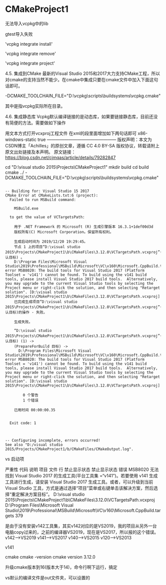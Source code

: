 # CMakeProject1

无法导入vcpkg中的lib

gtest导入失败

'vcpkg integrate install'

'vcpkg integrate remove'

'vcpkg integrate project'


4.5. 集成到CMake
最新的Visual Studio 2015和2017大力支持CMake工程，所以对cmake的支持当然不能少。在cmake中集成只要在cmake文件中加入下面这句话即可。

-DCMAKE_TOOLCHAIN_FILE="D:\vcpkg\scripts\buildsystems\vcpkg.cmake"

其中是指vcpkg实际所在目录。

4.6. 集成静态库
Vcpkg默认编译链接的是动态库，如果要链接静态库，目前还没有简便的方法。需要做如下操作

用文本方式打开vcxproj工程文件
在xml的段里面增加如下两句话即可
<VcpkgTriplet>x86-windows-static</VcpkgTriplet>
<VcpkgEnabled>true</VcpkgEnabled>
————————————————
版权声明：本文为CSDN博主「Achilles」的原创文章，遵循 CC 4.0 BY-SA 版权协议，转载请附上原文出处链接及本声明。
原文链接：https://blog.csdn.net/cjmqas/article/details/79282847



cd "D:\visual studio 2015\Projects\CMakeProject1"
mkdir build
cd build
cmake ../ -DCMAKE_TOOLCHAIN_FILE="D:\vcpkg\scripts\buildsystems\vcpkg.cmake"



```

-- Building for: Visual Studio 15 2017
CMake Error at CMakeLists.txt:6 (project):
  Failed to run MSBuild command:

    MSBuild.exe

  to get the value of VCTargetsPath:

    用于 .NET Framework 的 Microsoft (R) 生成引擎版本 16.3.1+1def00d3d
    版权所有(C) Microsoft Corporation。保留所有权利。

    生成启动时间为 2019/12/20 19:29:45。
    节点 1 上的项目“D:\visual studio 2015\Projects\CMakeProject1\b\CMakeFiles\3.12.0\VCTargetsPath.vcxproj”(默认目标) 。
    D:\Program Files\Microsoft Visual Studio\2019\Professional\MSBuild\Microsoft\VC\v160\Microsoft.CppBuild.targets(379,5): error MSB8020: The build tools for Visual Studio 2017 (Platform Toolset = 'v141') cannot be found. To build using the v141 build tools, please install Visual Studio 2017 build tools.  Alternatively, you may upgrade to the current Visual Studio tools by selecting the Project menu or right-click the solution, and then selecting "Retarget solution". [D:\visual studio 2015\Projects\CMakeProject1\b\CMakeFiles\3.12.0\VCTargetsPath.vcxproj]
    已完成生成项目“D:\visual studio 2015\Projects\CMakeProject1\b\CMakeFiles\3.12.0\VCTargetsPath.vcxproj”(默认目标)的操作 - 失败。

    生成失败。

    “D:\visual studio 2015\Projects\CMakeProject1\b\CMakeFiles\3.12.0\VCTargetsPath.vcxproj”(默认目标) (1) ->
    (PrepareForBuild 目标) ->
      D:\Program Files\Microsoft Visual Studio\2019\Professional\MSBuild\Microsoft\VC\v160\Microsoft.CppBuild.targets(379,5): error MSB8020: The build tools for Visual Studio 2017 (Platform Toolset = 'v141') cannot be found. To build using the v141 build tools, please install Visual Studio 2017 build tools.  Alternatively, you may upgrade to the current Visual Studio tools by selecting the Project menu or right-click the solution, and then selecting "Retarget solution". [D:\visual studio 2015\Projects\CMakeProject1\b\CMakeFiles\3.12.0\VCTargetsPath.vcxproj]

        0 个警告
        1 个错误

    已用时间 00:00:00.35


  Exit code: 1



-- Configuring incomplete, errors occurred!
See also "D:/visual studio 2015/Projects/CMakeProject1/b/CMakeFiles/CMakeOutput.log".

```


vs 启动项


严重性	代码	说明	项目	文件	行	禁止显示状态	禁止显示状态
错误	MSB8020	无法找到 Visual Studio 2017 的生成工具(平台工具集 =“v141”)。若要使用 v141 生成工具进行生成，请安装 Visual Studio 2017 生成工具。或者，可以升级到当前 Visual Studio 工具，方式是通过选择“项目”菜单或右键单击该解决方案，然后选择“重定解决方案目标”。	D:\visual studio 2015\Projects\CMakeProject1\b\CMakeFiles\3.12.0\VCTargetsPath.vcxproj	D:\Program Files\Microsoft Visual Studio\2019\Professional\MSBuild\Microsoft\VC\v160\Microsoft.CppBuild.targets	379		


是由于没有安装v142工具集，其实v142对应的是VS2019，我的项目从另外一台电脑copy过来的，之前的编译器VS2019，现在是VS2017，所以报的这个错误。
v142–>VS2019
v141–>VS2017
v140–>VS2015
v120–>VS2013


<PlatformToolset>v141</PlatformToolset>

cmake 
cmake -version
cmake version 3.12.0


升级cmake版本到16(版本大于14)，命令行啊下运行，搞定



vs默认的编译文件是out文件夹，可以设置的




